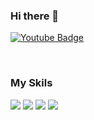 ### Hi there 👋

[![Youtube Badge](https://img.shields.io/badge/Youtube-ff0000?style=flat-square&logo=youtube&link=https://www.youtube.com/channel/UC7ctp-Pbn6y3J1VwtCtsnOQ)](https://www.youtube.com/channel/UC7ctp-Pbn6y3J1VwtCtsnOQ)

<br>

### My Skils
<img src="https://img.shields.io/badge/Kubernetes-#326CE5?style=flat-square&logo=Kubernetes&logoColor=white"/>
<img src="https://img.shields.io/badge/Docker-#2496ED?style=flat-square&logo=Docker&logoColor=white"/>
<img src="https://img.shields.io/badge/Springboot-6DB33F?style=flat-square&logo=Springboot&logoColor=white"/>
<img src="https://img.shields.io/badge/Python-#3776AB?style=flat-square&logo=Python&logoColor=white"/>

<!--
**choisungwook/choisungwook** is a ✨ _special_ ✨ repository because its `README.md` (this file) appears on your GitHub profile.

Here are some ideas to get you started:

- 🔭 I’m currently working on ...
- 🌱 I’m currently learning ...
- 👯 I’m looking to collaborate on ...
- 🤔 I’m looking for help with ...
- 💬 Ask me about ...
- 📫 How to reach me: ...
- 😄 Pronouns: ...
- ⚡ Fun fact: ...
-->

